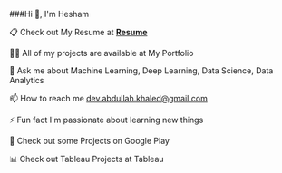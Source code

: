 ###Hi 👋, I'm Hesham

📋 Check out My Resume at [**Resume**](https://drive.google.com/file/d/1Jc4dcQu214b9joNNynQHdHjhQk58dfNu/view?usp=sharing)

👨‍💻 All of my projects are available at My Portfolio

💬 Ask me about Machine Learning, Deep Learning, Data Science, Data Analytics

📫 How to reach me dev.abdullah.khaled@gmail.com

⚡ Fun fact I'm passionate about learning new things

📍 Check out some Projects on Google Play

📊 Check out Tableau Projects at Tableau

